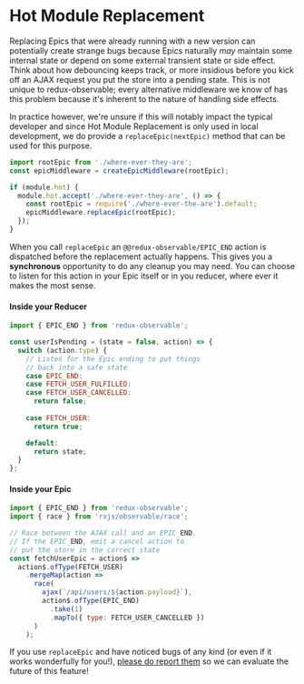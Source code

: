 # Hot Module Replacement

Replacing Epics that were already running with a new version can potentially create strange bugs because Epics naturally _may_ maintain some internal state or depend on some external transient state or side effect. Think about how debouncing keeps track, or more insidious before you kick off an AJAX request you put the store into a pending state. This is not unique to redux-observable; every alternative middleware we know of has this problem because it's inherent to the nature of handling side effects.

In practice however, we're unsure if this will notably impact the typical developer and since Hot Module Replacement is only used in local development, we do provide a `replaceEpic(nextEpic)` method that can be used for this purpose.

```js
import rootEpic from './where-ever-they-are';
const epicMiddleware = createEpicMiddleware(rootEpic);

if (module.hot) {
  module.hot.accept('./where-ever-they-are', () => {
    const rootEpic = require('./where-ever-the-are').default;
    epicMiddleware.replaceEpic(rootEpic);
  });
}
```

When you call `replaceEpic` an `@@redux-observable/EPIC_END` action is dispatched before the replacement actually happens. This gives you a **synchronous** opportunity to do any cleanup you may need. You can choose to listen for this action in your Epic itself or in you reducer, where ever it makes the most sense.

#### Inside your Reducer

```js
import { EPIC_END } from 'redux-observable';

const userIsPending = (state = false, action) => {
  switch (action.type) {
    // Listen for the Epic ending to put things
    // back into a safe state
	case EPIC_END:
	case FETCH_USER_FULFILLED:
	case FETCH_USER_CANCELLED:
	  return false;
	  
	case FETCH_USER:
      return true;

    default:
      return state;
  }
};
```

#### Inside your Epic

```js
import { EPIC_END } from 'redux-observable';
import { race } from 'rxjs/observable/race';

// Race between the AJAX call and an EPIC_END.
// If the EPIC_END, emit a cancel action to
// put the store in the correct state
const fetchUserEpic = action$ =>
  action$.ofType(FETCH_USER)
    .mergeMap(action =>
      race(
        ajax(`/api/users/${action.payload}`),
        action$.ofType(EPIC_END)
          .take(1)
          .mapTo({ type: FETCH_USER_CANCELLED })
      )
    );
```

If you use `replaceEpic` and have noticed bugs of any kind (or even if it works wonderfully for you!), [please do report them](https://github.com/redux-observable/redux-observable/issues/new) so we can evaluate the future of this feature!
